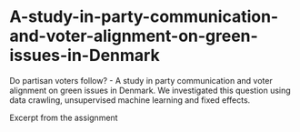 # A-study-in-party-communication-and-voter-alignment-on-green-issues-in-Denmark
Do partisan voters follow? - A study in party communication and voter alignment on green issues in Denmark. We investigated this question using data crawling, unsupervised machine learning and fixed effects.

Excerpt from the assignment


